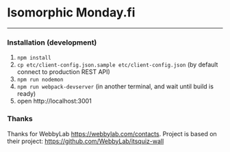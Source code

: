 

# Isomorphic Monday.fi
------------------------------------

### Installation (development)

1. ```npm install``` 
2. ```cp etc/client-config.json.sample etc/client-config.json``` (by default connect to production REST API)
3. ```npm run nodemon```
4. ```npm run webpack-devserver``` (in another terminal, and wait until build is ready)
5. open http://localhost:3001

### Thanks

Thanks for WebbyLab https://webbylab.com/contacts. Project is based on their project: https://github.com/WebbyLab/itsquiz-wall


